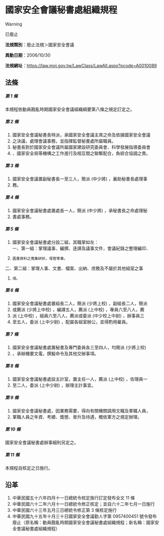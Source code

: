 # 國家安全會議秘書處組織規程


> [!WARNING]
> 已廢止


**法規類別**：廢止法規＞國家安全會議

**異動日期**：2006/10/30  

**法規網址**：https://law.moj.gov.tw/LawClass/LawAll.aspx?pcode=A0010089



## 法條
##### 第 1 條
本規程依動員戡亂時期國家安全會議組織綱要第八條之規定訂定之。

##### 第 2 條
1. 國家安全會議秘書長特派，承國家安全會議主席之命及依據國家安全會議
1. 之決議，處理會議事務，並指揮監督秘書處所屬職員。
1. 秘書長對於國家安全會議所屬國家建設研究委員會、科學發展指導委員會
1. 、國家安全局等機構之工作進行及相互間之聯繫配合，負綜合協調之責。

##### 第 3 條
1. 國家安全會議置副秘書長一至三人，簡派 (中少將) ，襄助秘書長處理事
1. 務。

##### 第 4 條
1. 國家安全會議秘書處置處長一人，簡派 (中少將) ，承秘書長之命處理秘
1. 書處事務。

##### 第 5 條
1. 國家安全會議秘書處分設二組，其職掌如左：  
一、第一組：掌理議事、編撰、迻譯及議事文件，會議紀錄之整理編印、
1.     圖書資料之蒐集研析，保管等事。  
二、第二組：掌理人事、文書、檔案、出納、庶務及不屬於其他組室之事
1.     項。

##### 第 6 條
1. 國家安全會議秘書處置組長二人，簡派 (少將上校) ，副組長二人，簡派
1. 或薦派 (少將上中校) ，編譯五人，薦派 (上中校) ，專員六至八人，薦
1. 派 (上中校) ，組員六至八人，薦派或委派 (中少校上中尉) ，辦事員三
1. 至五人，委派 (上中少尉) ，配屬各組室辦公，並得酌用雇員。

##### 第 7 條
1. 國家安全會議秘書處置秘書及專門委員各三至四人，均簡派 (少將上校)
1. ，承辦機要文電，撰擬命令及其他交辦事項。

##### 第 8 條
1. 國家安全會議秘書處設主計室，置主任一人，薦派 (上中校) ，佐理員一
1. 至二人，委派 (上中少尉) ，辦理主計事宜。

##### 第 9 條
1. 國家安全會議秘書處，因業務需要，得向有關機關調用文職及軍職人員，
1. 軍職人員之年資、考績、獎懲、晉升及待遇，概依軍方之規定辦理。

##### 第 10 條
國家安全會議秘書處辦事細則另定之。

##### 第 11 條
本規程自核定之日施行。

## 沿革
1. 中華民國五十六年四月十一日總統令核定施行訂定發布全文 11 條
1. 中華民國六十二年六月十一日總統令修正核定；並自六十二年七月一日施行
1. 中華民國六十三年五月三日總統令修正第 3  條核定施行
1. 中華民國九十五年十月三十日國家安全會議勤人字第 0957400451 號令發布廢止（原名稱：動員戡亂時期國家安全會議秘書處組織規程；新名稱：國家安全會議秘書處組織規程）
